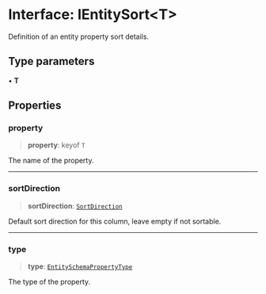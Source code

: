 # Interface: IEntitySort\<T\>

Definition of an entity property sort details.

## Type parameters

• **T**

## Properties

### property

> **property**: keyof `T`

The name of the property.

***

### sortDirection

> **sortDirection**: [`SortDirection`](../enumerations/SortDirection.md)

Default sort direction for this column, leave empty if not sortable.

***

### type

> **type**: [`EntitySchemaPropertyType`](../type-aliases/EntitySchemaPropertyType.md)

The type of the property.
